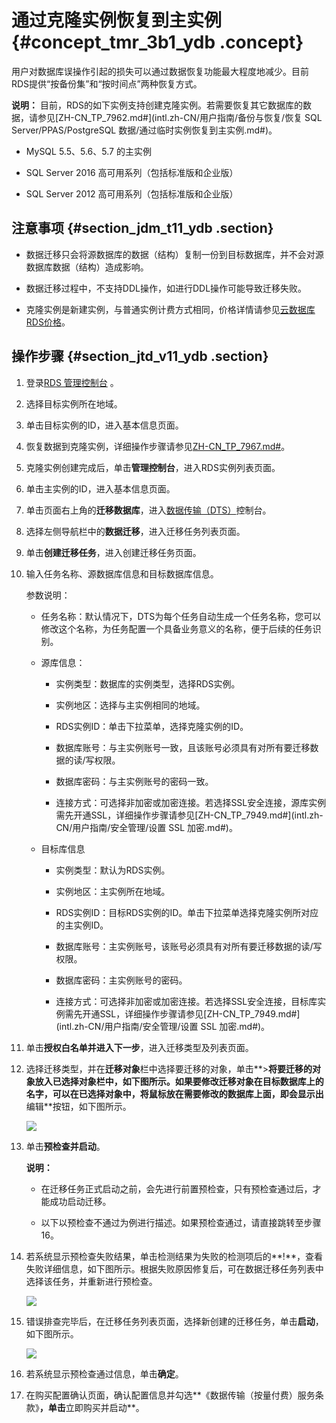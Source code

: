 # 通过克隆实例恢复到主实例 {#concept_tmr_3b1_ydb .concept}

用户对数据库误操作引起的损失可以通过数据恢复功能最大程度地减少。目前RDS提供“按备份集”和“按时间点”两种恢复方式。

**说明：** 目前，RDS的如下实例支持创建克隆实例。若需要恢复其它数据库的数据，请参见[ZH-CN\_TP\_7962.md\#](intl.zh-CN/用户指南/备份与恢复/恢复 SQL Server/PPAS/PostgreSQL 数据/通过临时实例恢复到主实例.md#)。

-   MySQL 5.5、5.6、5.7 的主实例

-   SQL Server 2016 高可用系列（包括标准版和企业版）

-   SQL Server 2012 高可用系列（包括标准版和企业版）


## 注意事项 {#section_jdm_t11_ydb .section}

-   数据迁移只会将源数据库的数据（结构）复制一份到目标数据库，并不会对源数据库数据（结构）造成影响。

-   数据迁移过程中，不支持DDL操作，如进行DDL操作可能导致迁移失败。

-   克隆实例是新建实例，与普通实例计费方式相同，价格详情请参见[云数据库RDS价格](https://www.alibabacloud.com/zh/product/apsaradb-for-rds#pricing)。


## 操作步骤 {#section_jtd_v11_ydb .section}

1.  登录[RDS 管理控制台](https://rds.console.aliyun.com/) 。
2.  选择目标实例所在地域。
3.  单击目标实例的ID，进入基本信息页面。
4.  恢复数据到克隆实例，详细操作步骤请参见[ZH-CN\_TP\_7967.md\#](intl.zh-CN/用户指南/备份与恢复/创建克隆实例.md#)。
5.  克隆实例创建完成后，单击**管理控制台**，进入RDS实例列表页面。
6.  单击主实例的ID，进入基本信息页面。
7.  单击页面右上角的**迁移数据库**，进入[数据传输（DTS）](http://dts.console.aliyun.com/)控制台。
8.  选择左侧导航栏中的**数据迁移**，进入迁移任务列表页面。

9.  单击**创建迁移任务**，进入创建迁移任务页面。
10. 输入任务名称、源数据库信息和目标数据库信息。

     

    参数说明：

    -   任务名称：默认情况下，DTS为每个任务自动生成一个任务名称，您可以修改这个名称，为任务配置一个具备业务意义的名称，便于后续的任务识别。

    -   源库信息：

        -   实例类型：数据库的实例类型，选择RDS实例。

        -   实例地区：选择与主实例相同的地域。

        -   RDS实例ID：单击下拉菜单，选择克隆实例的ID。

        -   数据库账号：与主实例账号一致，且该账号必须具有对所有要迁移数据的读/写权限。

        -   数据库密码：与主实例账号的密码一致。

        -   连接方式：可选择非加密或加密连接。若选择SSL安全连接，源库实例需先开通SSL，详细操作步骤请参见[ZH-CN\_TP\_7949.md\#](intl.zh-CN/用户指南/安全管理/设置 SSL 加密.md#)。

    -   目标库信息

        -   实例类型：默认为RDS实例。

        -   实例地区：主实例所在地域。

        -   RDS实例ID：目标RDS实例的ID。单击下拉菜单选择克隆实例所对应的主实例ID。

        -   数据库账号：主实例账号，该账号必须具有对所有要迁移数据的读/写权限。

        -   数据库密码：主实例账号的密码。

        -   连接方式：可选择非加密或加密连接。若选择SSL安全连接，目标库实例需先开通SSL，详细操作步骤请参见[ZH-CN\_TP\_7949.md\#](intl.zh-CN/用户指南/安全管理/设置 SSL 加密.md#)。

11. 单击**授权白名单并进入下一步**，进入迁移类型及列表页面。
12. 选择迁移类型，并在**迁移对象**栏中选择要迁移的对象，单击**\>**将要迁移的对象放入已选择对象栏中，如下图所示。如果要修改迁移对象在目标数据库上的名字，可以在已选择对象中，将鼠标放在需要修改的数据库上面，即会显示出**编辑**按钮，如下图所示。

    ![](http://static-aliyun-doc.oss-cn-hangzhou.aliyuncs.com/assets/img/7959/3949_zh-CN.png)

13. 单击**预检查并启动**。

    **说明：** 

    -   在迁移任务正式启动之前，会先进行前置预检查，只有预检查通过后，才能成功启动迁移。

    -   以下以预检查不通过为例进行描述。如果预检查通过，请直接跳转至步骤16。

14. 若系统显示预检查失败结果，单击检测结果为失败的检测项后的**!**，查看失败详细信息，如下图所示。根据失败原因修复后，可在数据迁移任务列表中选择该任务，并重新进行预检查。

    ![](http://static-aliyun-doc.oss-cn-hangzhou.aliyuncs.com/assets/img/7959/3951_zh-CN.png)

15. 错误排查完毕后，在迁移任务列表页面，选择新创建的迁移任务，单击**启动**，如下图所示。

    ![](http://static-aliyun-doc.oss-cn-hangzhou.aliyuncs.com/assets/img/7959/3952_zh-CN.png)

16. 若系统显示预检查通过信息，单击**确定**。
17. 在购买配置确认页面，确认配置信息并勾选**《数据传输（按量付费）服务条款》**，单击**立即购买并启动**。


